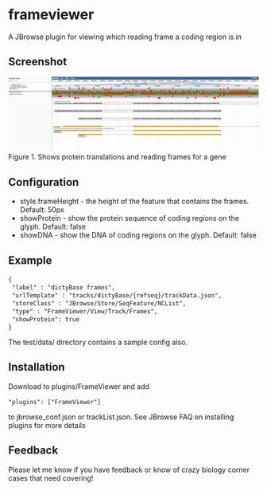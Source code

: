 # frameviewer

A JBrowse plugin for viewing which reading frame a coding region is in

## Screenshot

![](img/1.png)
Figure 1. Shows protein translations and reading frames for a gene

## Configuration

* style.frameHeight - the height of the feature that contains the frames. Default: 50px
* showProtein - show the protein sequence of coding regions on the glyph. Default: false
* showDNA - show the DNA of coding regions on the glyph. Default: false

## Example

    {
     "label" : "dictyBase frames",
     "urlTemplate" : "tracks/dictyBase/{refseq}/trackData.json",
     "storeClass" : "JBrowse/Store/SeqFeature/NCList",
     "type" : "FrameViewer/View/Track/Frames",
     "showProtein": true
    }

The test/data/ directory contains a sample config also.

## Installation

Download to plugins/FrameViewer and add

    "plugins": ["FrameViewer"]

to jbrowse_conf.json or trackList.json. See JBrowse FAQ on installing plugins for more details


## Feedback

Please let me know if you have feedback or know of crazy biology corner cases that need covering!
